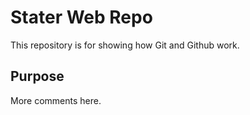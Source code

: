# Stater Web Repo

This repository is for showing how Git and Github work.

## Purpose
 More comments here.
